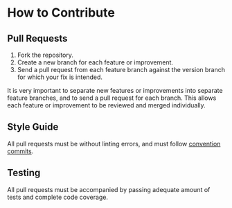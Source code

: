 # How to Contribute

## Pull Requests

1. Fork the repository.
2. Create a new branch for each feature or improvement.
3. Send a pull request from each feature branch against the version branch for which your fix is intended.

It is very important to separate new features or improvements into separate feature branches, and to send a pull request for each branch. This allows each feature or improvement to be reviewed and merged individually.

## Style Guide

All pull requests must be without linting errors, and must follow [convention commits](https://www.conventionalcommits.org/).

## Testing

All pull requests must be accompanied by passing adequate amount of tests and complete code coverage.
